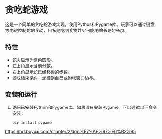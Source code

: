 # 贪吃蛇游戏

这是一个简单的贪吃蛇游戏实现，使用Python和Pygame库。玩家可以通过键盘方向键控制蛇的移动，目标是吃到食物并尽可能地增长蛇的长度。

## 特性
- 蛇头显示为蓝色圆形。
- 左上角显示当前分数。
- 右上角显示蛇已经移动的步数。
- 游戏结束条件：蛇撞到自己或游戏窗口边界。

## 安装和运行
1. 确保已安装Python和Pygame库。如果没有安装Pygame，可以通过以下命令安装：
   ```bash
   pip install pygame
   ```
   
https://hrl.boyuai.com/chapter/2/dqn%E7%AE%97%E6%B3%95
